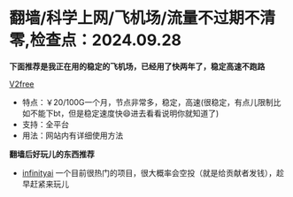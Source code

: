 # 翻墙/科学上网/飞机场/流量不过期不清零,检查点：2024.09.28
**下面推荐是我正在用的稳定的飞机场，已经用了快两年了，稳定高速不跑路**

 [V2free](https://w1.v2free.cc/auth/register?code=QKu7#tt) 
* 特点：￥20/100G一个月，节点非常多，稳定，高速(很稳定，有点儿限制比如不能下bt，但是稳定速度快😄进去看看说明你就知道了) 
* 支持：全平台 
* 用法：网站内有详细使用方法

**翻墙后好玩儿的东西推荐**
* [infinityai](https://app.infinityai.network?ref-code=d6a5459e2bcc0f18) 一个目前很热门的项目，很大概率会空投（就是给贡献者发钱），趁早赶紧来玩儿
 
 
